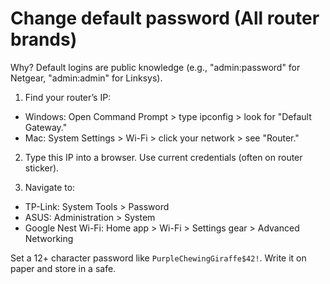 # Change default password (All router brands)

Why? Default logins are public knowledge (e.g., "admin:password" for Netgear, "admin:admin" for Linksys).

1. Find your router’s IP:

* Windows: Open Command Prompt > type ipconfig > look for "Default Gateway."
* Mac: System Settings > Wi-Fi > click your network > see "Router."

2. Type this IP into a browser. Use current credentials (often on router sticker).

3. Navigate to:

* TP-Link: System Tools > Password
* ASUS: Administration > System
* Google Nest Wi-Fi: Home app > Wi-Fi > Settings gear > Advanced Networking

Set a 12+ character password like `PurpleChewingGiraffe$42!`. Write it on paper and store in a safe.